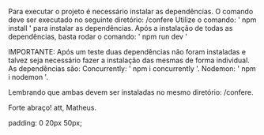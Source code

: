 Para executar o projeto é necessário instalar as dependências.
O comando deve ser executado no seguinte diretório: /confere
Utilize o comando: ' npm install ' para instalar as dependências.
Após a instalação de todas as dependências, basta rodar o comando: ' npm run dev '

IMPORTANTE:
Após um teste duas dependências não foram instaladas e talvez seja necessário fazer a instalação das mesmas de forma individual.
As dependências são:
Concurrently: ' npm i concurrently '.
Nodemon: ' npm i nodemon '.

Lembrando que ambas devem ser instaladas no mesmo diretório: /confere.

Forte abraço!
att, 
Matheus.

padding: 0 20px 50px;